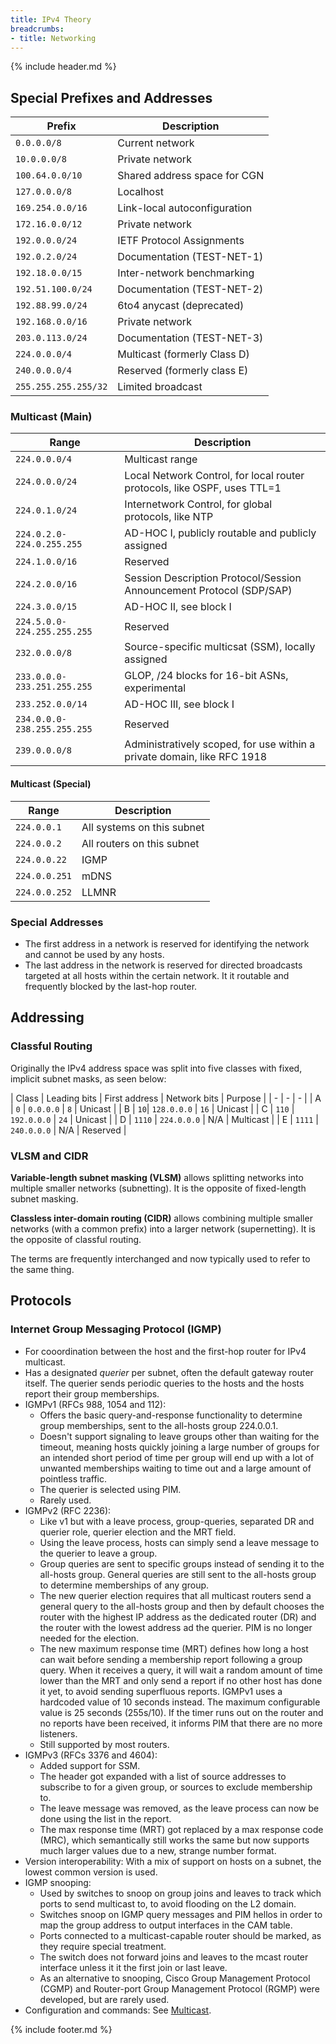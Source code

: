 ```yaml
---
title: IPv4 Theory
breadcrumbs:
- title: Networking
---
```

{% include header.md %}

## Special Prefixes and Addresses

| Prefix | Description |
|-|-|
| `0.0.0.0/8` | Current network |
| `10.0.0.0/8` | Private network |
| `100.64.0.0/10` | Shared address space for CGN |
| `127.0.0.0/8` | Localhost |
| `169.254.0.0/16` | Link-local autoconfiguration |
| `172.16.0.0/12` | Private network |
| `192.0.0.0/24` | IETF Protocol Assignments |
| `192.0.2.0/24` | Documentation (TEST-NET-1) |
| `192.18.0.0/15` | Inter-network benchmarking |
| `192.51.100.0/24` | Documentation (TEST-NET-2) |
| `192.88.99.0/24` | 6to4 anycast (deprecated) |
| `192.168.0.0/16` | Private network |
| `203.0.113.0/24` | Documentation (TEST-NET-3) |
| `224.0.0.0/4` | Multicast (formerly Class D) |
| `240.0.0.0/4` | Reserved (formerly class E) |
| `255.255.255.255/32` | Limited broadcast |

### Multicast (Main)

| Range | Description |
|-|-|
| `224.0.0.0/4` | Multicast range |
| `224.0.0.0/24` | Local Network Control, for local router protocols, like OSPF, uses TTL=1 |
| `224.0.1.0/24` | Internetwork Control, for global protocols, like NTP |
| `224.0.2.0-224.0.255.255` | AD-HOC I, publicly routable and publicly assigned |
| `224.1.0.0/16` | Reserved |
| `224.2.0.0/16` | Session Description Protocol/Session Announcement Protocol (SDP/SAP) |
| `224.3.0.0/15` | AD-HOC II, see block I |
| `224.5.0.0-224.255.255.255` | Reserved |
| `232.0.0.0/8` | Source-specific multicsat (SSM), locally assigned |
| `233.0.0.0-233.251.255.255` | GLOP, /24 blocks for 16-bit ASNs, experimental |
| `233.252.0.0/14` | AD-HOC III, see block I |
| `234.0.0.0-238.255.255.255` | Reserved |
| `239.0.0.0/8` | Administratively scoped, for use within a private domain, like RFC 1918 |

#### Multicast (Special)

| Range | Description |
|-|-|
| `224.0.0.1` | All systems on this subnet |
| `224.0.0.2` | All routers on this subnet |
| `224.0.0.22` | IGMP |
| `224.0.0.251` | mDNS |
| `224.0.0.252` | LLMNR |

### Special Addresses

- The first address in a network is reserved for identifying the network and cannot be used by any hosts.
- The last address in the network is reserved for directed broadcasts targeted at all hosts within the certain network. It it routable and frequently blocked by the last-hop router.

## Addressing

### Classful Routing

Originally the IPv4 address space was split into five classes with fixed, implicit subnet masks, as seen below:

| Class | Leading bits | First address | Network bits | Purpose |
| - | - | - |
| A | `0` | `0.0.0.0` | `8` | Unicast |
| B | `10`| `128.0.0.0` | `16` | Unicast |
| C | `110` | `192.0.0.0` | `24` | Unicast |
| D | `1110` | `224.0.0.0` | N/A | Multicast |
| E | `1111` | `240.0.0.0` | N/A | Reserved |

### VLSM and CIDR

**Variable-length subnet masking (VLSM)** allows splitting networks into multiple smaller networks (subnetting). It is the opposite of fixed-length subnet masking.

**Classless inter-domain routing (CIDR)** allows combining multiple smaller networks (with a common prefix) into a larger network (supernetting). It is the opposite of classful routing.

The terms are frequently interchanged and now typically used to refer to the same thing.

## Protocols

### Internet Group Messaging Protocol (IGMP)

- For cooordination between the host and the first-hop router for IPv4 multicast.
- Has a designated _querier_ per subnet, often the default gateway router itself. The querier sends periodic queries to the hosts and the hosts report their group memberships.
- IGMPv1 (RFCs 988, 1054 and 112):
    - Offers the basic query-and-response functionality to determine group memberships, sent to the all-hosts group 224.0.0.1.
    - Doesn't support signaling to leave groups other than waiting for the timeout, meaning hosts quickly joining a large number of groups for an intended short period of time per group will end up with a lot of unwanted memberships waiting to time out and a large amount of pointless traffic.
    - The querier is selected using PIM.
    - Rarely used.
- IGMPv2 (RFC 2236):
    - Like v1 but with a leave process, group-queries, separated DR and querier role, querier election and the MRT field.
    - Using the leave process, hosts can simply send a leave message to the querier to leave a group.
    - Group queries are sent to specific groups instead of sending it to the all-hosts group. General queries are still sent to the all-hosts group to determine memberships of any group.
    - The new querier election requires that all multicast routers send a general query to the all-hosts group and then by default chooses the router with the highest IP address as the dedicated router (DR) and the router with the lowest address ad the querier. PIM is no longer needed for the election.
    - The new maximum response time (MRT) defines how long a host can wait before sending a membership report following a group query. When it receives a query, it will wait a random amount of time lower than the MRT and only send a report if no other host has done it yet, to avoid sending superfluous reports. IGMPv1 uses a hardcoded value of 10 seconds instead. The maximum configurable value is 25 seconds (255s/10). If the timer runs out on the router and no reports have been received, it informs PIM that there are no more listeners.
    - Still supported by most routers.
- IGMPv3 (RFCs 3376 and 4604):
    - Added support for SSM.
    - The header got expanded with a list of source addresses to subscribe to for a given group, or sources to exclude membership to.
    - The leave message was removed, as the leave process can now be done using the list in the report.
    - The max response time (MRT) got replaced by a max response code (MRC), which semantically still works the same but now supports much larger values due to a new, strange number format.
- Version interoperability: With a mix of support on hosts on a subnet, the lowest common version is used.
- IGMP snooping:
    - Used by switches to snoop on group joins and leaves to track which ports to send multicast to, to avoid flooding on the L2 domain.
    - Switches snoop on IGMP query messages and PIM hellos in order to map the group address to output interfaces in the CAM table.
    - Ports connected to a multicast-capable router should be marked, as they require special treatment.
    - The switch does not forward joins and leaves to the mcast router interface unless it it the first join or last leave.
    - As an alternative to snooping, Cisco Group Management Protocol (CGMP) and Router-port Group Management Protocol (RGMP) were developed, but are rarely used.
- Configuration and commands: See [Multicast](/networking/multicast/).

{% include footer.md %}
